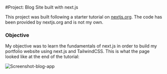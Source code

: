 #Project: Blog Site built with next.js

This project was built following a starter tutorial on [nextjs.org](https://nextjs.org/learn). The code has been provided by nextjs.org and is not my own.

### Objective
My objective was to learn the fundamentals of next.js in order to build my portfolio website using next.js and TailwindCSS. This is what the page looked like at the end of the tutorial:

![Screenshot-blog-app](https://user-images.githubusercontent.com/99111208/173254212-9385d476-2f55-497a-9572-1d9d591b927c.png)